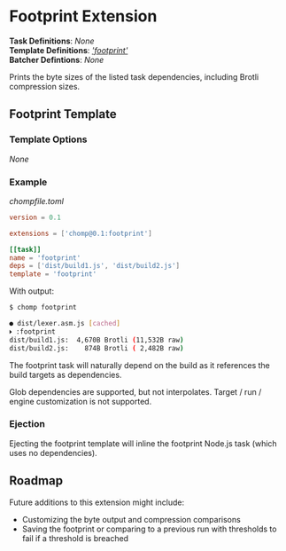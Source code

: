 # Footprint Extension

**Task Definitions**: _None_<br/>
**Template Definitions**: _['footprint'](#footprint-template)_<br/>
**Batcher Defintions**: _None_

Prints the byte sizes of the listed task dependencies, including Brotli compression sizes.

## Footprint Template

### Template Options

_None_

### Example

_chompfile.toml_
```toml
version = 0.1

extensions = ['chomp@0.1:footprint']

[[task]]
name = 'footprint'
deps = ['dist/build1.js', 'dist/build2.js']
template = 'footprint'
```

With output:

```sh
$ chomp footprint

● dist/lexer.asm.js [cached]
🞂 :footprint
dist/build1.js:  4,670B Brotli (11,532B raw)
dist/build2.js:    874B Brotli ( 2,482B raw)
```

The footprint task will naturally depend on the build as it references the build targets as dependencies.

Glob dependencies are supported, but not interpolates. Target / run / engine customization is not supported.

### Ejection

Ejecting the footprint template will inline the footprint Node.js task (which uses no dependencies).

## Roadmap

Future additions to this extension might include:

* Customizing the byte output and compression comparisons
* Saving the footprint or comparing to a previous run with thresholds to fail if a threshold is breached
